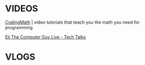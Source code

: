 # VIDEOS

[CodingMath](https://www.youtube.com/user/codingmath) | video tutorials that teach you the math you need for programming

[Eli The Computer Guy Live - Tech Talks](https://www.youtube.com/user/EliComputerGuyLive)

# VLOGS
